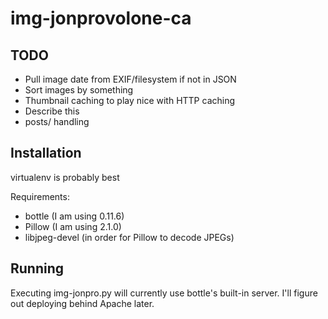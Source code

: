 img-jonprovolone-ca
===================

TODO
----
- Pull image date from EXIF/filesystem if not in JSON
- Sort images by something
- Thumbnail caching to play nice with HTTP caching 
- Describe this
- posts/ handling

Installation
------------
virtualenv is probably best

Requirements:
- bottle (I am using 0.11.6)
- Pillow (I am using 2.1.0)
- libjpeg-devel (in order for Pillow to decode JPEGs)

Running
-------
Executing img-jonpro.py will currently use bottle's built-in server.
I'll figure out deploying behind Apache later.
